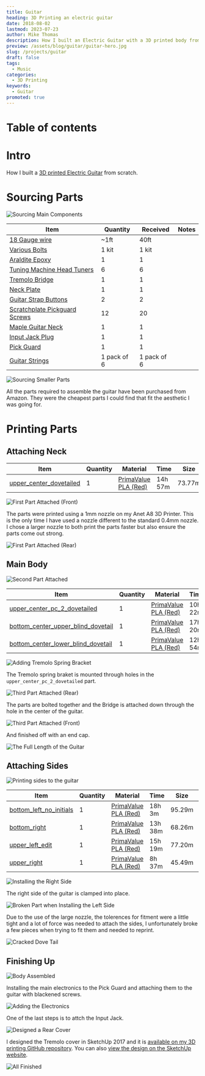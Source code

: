 ```yaml
---
title: Guitar
heading: 3D Printing an electric guitar
date: 2018-08-02
lastmod: 2023-07-23
author: Mike Thomas
description: How I built an Electric Guitar with a 3D printed body from scratch.
preview: /assets/blog/guitar/guitar-hero.jpg
slug: /projects/guitar
draft: false
tags:
  - Music
categories:
  - 3D Printing
keywords:
  - Guitar
promoted: true
---
```


# Table of contents

# Intro

How I built a [3D printed Electric Guitar](https://www.thingiverse.com/thing:1241278) from scratch.

# Sourcing Parts

![Sourcing Main Components](/assets/blog/guitar/01-sourcing-parts.jpg)

| Item                                                                            | Quantity    | Received    | Notes |
| ------------------------------------------------------------------------------- | ----------- | ----------- | ----- |
| [18 Gauge wire](https://www.amazon.co.uk/gp/product/B01G50DHFS)                 | ~1ft        | 40ft        |       |
| [Various Bolts](https://www.amazon.co.uk/gp/product/B00B22VHPC)                 | 1 kit       | 1 kit       |       |
| [Araldite Epoxy](https://www.amazon.co.uk/gp/product/B00AU0MW1K)                | 1           | 1           |       |
| [Tuning Machine Head Tuners](https://www.amazon.co.uk/gp/product/B01JUMZ5J4)    | 6           | 6           |       |
| [Tremolo Bridge](https://www.amazon.co.uk/gp/product/B00BQUZXI2)                | 1           | 1           |       |
| [Neck Plate](https://www.amazon.co.uk/gp/product/B0191AGUIU)                    | 1           | 1           |       |
| [Guitar Strap Buttons](https://www.amazon.co.uk/gp/product/B01LWI4Q4Q)          | 2           | 2           |       |
| [Scratchplate Pickguard Screws](https://www.amazon.co.uk/gp/product/B00HS52RZG) | 12          | 20          |       |
| [Maple Guitar Neck](https://www.amazon.co.uk/gp/product/B01ID9F25W)             | 1           | 1           |       |
| [Input Jack Plug](https://www.amazon.co.uk/gp/product/B01ABU19OO)               | 1           | 1           |       |
| [Pick Guard](https://www.amazon.co.uk/gp/product/B00APB3FFQ)                    | 1           | 1           |       |
| [Guitar Strings](https://www.amazon.co.uk/gp/product/B0002PBS6I)                | 1 pack of 6 | 1 pack of 6 |       |

![Sourcing Smaller Parts](/assets/blog/guitar/02-finished-sourcing.jpg)

All the parts required to assemble the guitar have been purchased from Amazon. They were the cheapest parts I could find that fit the aesthetic I was going for.

# Printing Parts

## Attaching Neck

| Item                                                                       | Quantity | Material                                                    | Time    | Size   | Weight  | Cost  |      Printed       | Notes |
| -------------------------------------------------------------------------- | -------- | ----------------------------------------------------------- | ------- | ------ | ------- | ----- | :----------------: | ----- |
| [upper_center_dovetailed](https://www.thingiverse.com/thing:1241278/files) | 1        | [PrimaValue PLA (Red)](printer-filament#primavalue-pla-red) | 14h 57m | 73.77m | 220.01g | £5.30 | :heavy_check_mark: |       |

![First Part Attached (Front)](/assets/blog/guitar/03-first-part-front.jpg)

The parts were printed using a 1mm nozzle on my Anet A8 3D Printer. This is the only time I have used a nozzle different to the standard 0.4mm nozzle. I chose a larger nozzle to both print the parts faster but also ensure the parts come out strong.

![First Part Attached (Rear)](/assets/blog/guitar/04-first-part-rear.jpg)

## Main Body

![Second Part Attached](/assets/blog/guitar/05-second-part.jpg)

| Item                                                                                  | Quantity | Material                                                    | Time    | Size   | Weight   | Cost  |      Printed       | Notes |
| ------------------------------------------------------------------------------------- | -------- | ----------------------------------------------------------- | ------- | ------ | -------- | ----- | :----------------: | ----- |
| [upper_center_pc_2_dovetailed](https://www.thingiverse.com/thing:1241278/files)       | 1        | [PrimaValue PLA (Red)](printer-filament#primavalue-pla-red) | 10h 22m | 45.70m | 136.29g  | £3.28 | :heavy_check_mark: |       |
| [bottom_center_upper_blind_dovetail](https://www.thingiverse.com/thing:1241278/files) | 1        | [PrimaValue PLA (Red)](printer-filament#primavalue-pla-red) | 17h 20m | 74.32m | 221.266g | £5.54 | :heavy_check_mark: |       |
| [bottom_center_lower_blind_dovetail](https://www.thingiverse.com/thing:1241278/files) | 1        | [PrimaValue PLA (Red)](printer-filament#primavalue-pla-red) | 12h 54m | 70.29m | 209.64g  | £5.05 | :heavy_check_mark: |       |

![Adding Tremolo Spring Bracket](/assets/blog/guitar/06-tension-springs.jpg)

The Tremolo spring braket is mounted through holes in the `upper_center_pc_2_dovetailed` part.

![Third Part Attached (Rear)](/assets/blog/guitar/07-third-part-back.jpg)

The parts are bolted together and the Bridge is attached down through the hole in the center of the guitar.

![Third Part Attached (Front)](/assets/blog/guitar/08-third-part-front.jpg)

And finished off with an end cap.

![The Full Length of the Guitar](/assets/blog/guitar/09-full-length.jpg)

## Attaching Sides

![Printing sides to the guitar](/assets/blog/guitar/10-sides.jpg)

| Item                                                                       | Quantity | Material                                                    | Time    | Size   | Weight  | Cost  |      Printed       | Notes |
| -------------------------------------------------------------------------- | -------- | ----------------------------------------------------------- | ------- | ------ | ------- | ----- | :----------------: | ----- |
| [bottom_left_no_initials](https://www.thingiverse.com/thing:1241278/files) | 1        | [PrimaValue PLA (Red)](printer-filament#primavalue-pla-red) | 18h 3m  | 95.29m | 284.22g | £6.85 | :heavy_check_mark: |       |
| [bottom_right](https://www.thingiverse.com/thing:1241278/files)            | 1        | [PrimaValue PLA (Red)](printer-filament#primavalue-pla-red) | 13h 38m | 68.26m | 136.29g | £4.90 | :heavy_check_mark: |       |
| [upper_left_edit](https://www.thingiverse.com/thing:1241278/files)         | 1        | [PrimaValue PLA (Red)](printer-filament#primavalue-pla-red) | 15h 19m | 77.20m | 230.26g | £5.55 | :heavy_check_mark: |       |
| [upper_right](https://www.thingiverse.com/thing:1241278/files)             | 1        | [PrimaValue PLA (Red)](printer-filament#primavalue-pla-red) | 8h 37m  | 45.49m | 135.67g | £3.27 | :heavy_check_mark: |       |

![Installing the Right Side](/assets/blog/guitar/11-sides-install.jpg)

The right side of the guitar is clamped into place.

![Broken Part when Installing the Left Side](/assets/blog/guitar/12-almost-there.jpg)

Due to the use of the large nozzle, the tolerences for fitment were a little tight and a lot of force was needed to attach the sides, I unfortunately broke a few pieces when trying to fit them and needed to reprint.

![Cracked Dove Tail](/assets/blog/guitar/13-sides-clamping.jpg)

## Finishing Up

![Body Assembled](/assets/blog/guitar/14-body-finished.jpg)

Installing the main electronics to the Pick Guard and attaching them to the guitar with blackened screws.

![Adding the Electronics](/assets/blog/guitar/15-electronics.jpg)

One of the last steps is to attch the Input Jack.

![Designed a Rear Cover](/assets/blog/guitar/16-rear-cover.jpg)

I designed the Tremolo cover in SketchUp 2017 and it is [available on my 3D printing GitHub repository](https://github.com/mikepthomas/3dprinting/blob/main/Designs/Guitar%20Tremolo%20Cover/Tremolo%20Cover.stl). You can also [view the design on the SketchUp website](https://app.sketchup.com/share/tc/europe/pxdZncLrWzY?stoken=gDHVrREtDf6Prk3EPKV8_tvkqZzCViiDa9BCoXuSLfEOKwwUwz-NuO2FCFrlYMM9&source=web).

![All Finished](/assets/blog/guitar/17-finished.jpg)
